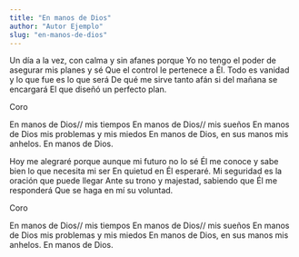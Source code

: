 ```yaml
---
title: "⁠En manos de Dios"
author: "Autor Ejemplo"
slug: "en-manos-de-dios"
---
```


Un día a la vez, con calma y sin afanes porque
Yo no tengo el poder de asegurar mis planes y sé
Que el control le pertenece a Él.
Todo es vanidad y lo que fue es lo que será
De qué me sirve tanto afán si del mañana se encargará
El que diseñó un perfecto plan.

Coro

En manos de Dios// mis tiempos
En manos de Dios// mis sueños
En manos de Dios mis problemas y mis miedos
En manos de Dios, en sus manos mis anhelos.
En manos de Dios.

Hoy me alegraré porque aunque mi futuro no lo sé
Él me conoce y sabe bien lo que necesita mi ser
En quietud en Él esperaré.
Mi seguridad es la oración que puede llegar
Ante su trono y majestad, sabiendo que Él me responderá
Que se haga en mí su voluntad.

Coro

En manos de Dios// mis tiempos
En manos de Dios// mis sueños
En manos de Dios mis problemas y mis miedos
En manos de Dios, en sus manos mis anhelos.
En manos de Dios.
